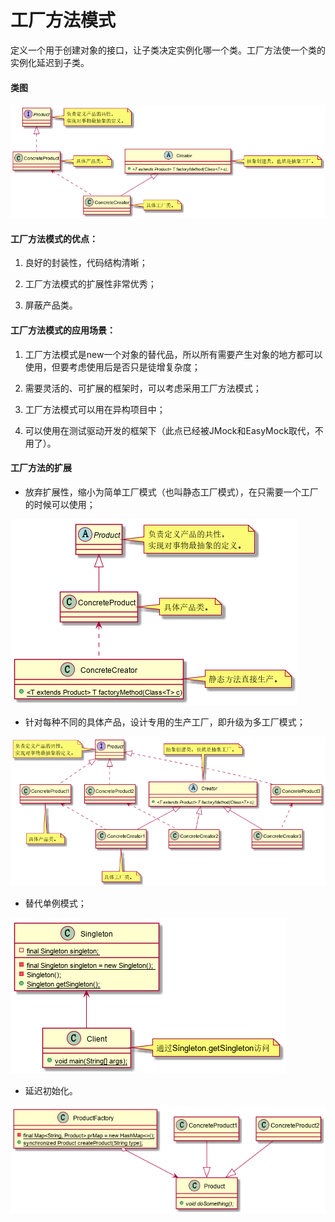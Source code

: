 # 工厂方法模式

定义一个用于创建对象的接口，让子类决定实例化哪一个类。工厂方法使一个类的实例化延迟到子类。

#### 类图

![工厂方法模式类图](../resources/Factory.png)

#### 工厂方法模式的优点：

1. 良好的封装性，代码结构清晰；

2. 工厂方法模式的扩展性非常优秀；

3. 屏蔽产品类。

#### 工厂方法模式的应用场景：

1. 工厂方法模式是new一个对象的替代品，所以所有需要产生对象的地方都可以使用，但要考虑使用后是否只是徒增复杂度；

2. 需要灵活的、可扩展的框架时，可以考虑采用工厂方法模式；

3. 工厂方法模式可以用在异构项目中；

4. 可以使用在测试驱动开发的框架下（此点已经被JMock和EasyMock取代，不用了）。

#### 工厂方法的扩展

- 放弃扩展性，缩小为简单工厂模式（也叫静态工厂模式），在只需要一个工厂的时候可以使用；

![简单工厂方法模式类图](../resources/EasyFactory.png)

- 针对每种不同的具体产品，设计专用的生产工厂，即升级为多工厂模式；

![多工厂方法模式类图](../resources/MultiFactory.png)

- 替代单例模式；

![单例工厂方法模式类图](../resources/Singleton.png)

- 延迟初始化。

![延迟工厂方法模式类图](../resources/LazyFactory.png)
